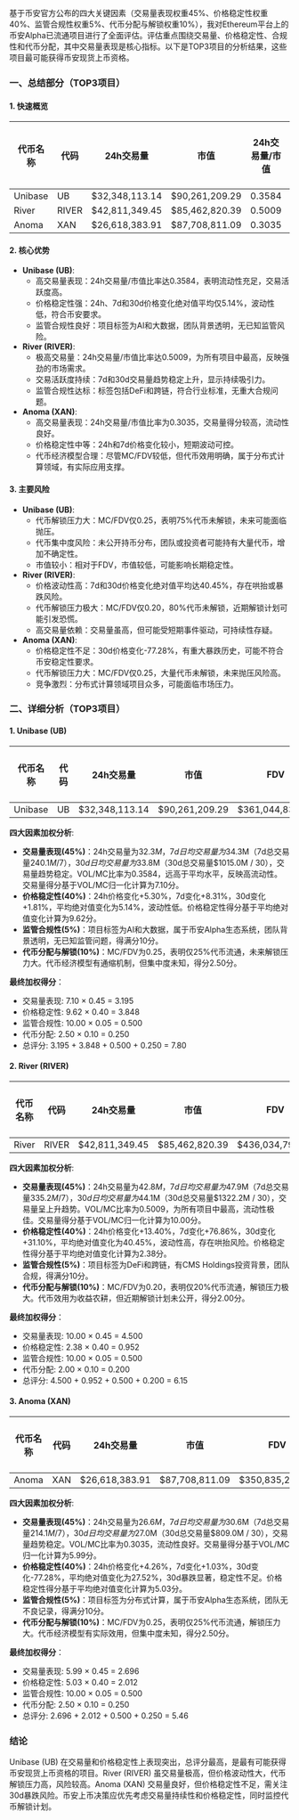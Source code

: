 基于币安官方公布的四大关键因素（交易量表现权重45%、价格稳定性权重40%、监管合规性权重5%、代币分配与解锁权重10%），我对Ethereum平台上的币安Alpha已流通项目进行了全面评估。评估重点围绕交易量、价格稳定性、合规性和代币分配，其中交易量表现是核心指标。以下是TOP3项目的分析结果，这些项目最可能获得币安现货上币资格。

### 一、总结部分（TOP3项目）

#### 1. 快速概览
| 代币名称 | 代码 | 24h交易量 | 市值 | 24h交易量/市值 | FDV | MC/FDV | 总评分(1-10分) |
|----------|------|-----------|------|----------------|-----|---------|----------------|
| Unibase | UB | $32,348,113.14 | $90,261,209.29 | 0.3584 | $361,044,837.16 | 0.25 | 7.80 |
| River | RIVER | $42,811,349.45 | $85,462,820.39 | 0.5009 | $436,034,797.91 | 0.20 | 6.15 |
| Anoma | XAN | $26,618,383.91 | $87,708,811.09 | 0.3035 | $350,835,244.35 | 0.25 | 5.46 |

#### 2. 核心优势
- **Unibase (UB)**:
  - 高交易量表现：24h交易量/市值比率达0.3584，表明流动性充足，交易活跃度高。
  - 价格稳定性强：24h、7d和30d价格变化绝对值平均仅5.14%，波动性低，符合币安要求。
  - 监管合规性良好：项目标签为AI和大数据，团队背景透明，无已知监管风险。
- **River (RIVER)**:
  - 极高交易量：24h交易量/市值比率达0.5009，为所有项目中最高，反映强劲的市场需求。
  - 交易活跃度持续：7d和30d交易量趋势稳定上升，显示持续吸引力。
  - 监管合规性达标：标签包括DeFi和跨链，符合行业标准，无重大合规问题。
- **Anoma (XAN)**:
  - 高交易量表现：24h交易量/市值比率为0.3035，交易量得分较高，流动性良好。
  - 价格稳定性中等：24h和7d价格变化较小，短期波动可控。
  - 代币经济模型合理：尽管MC/FDV较低，但代币效用明确，属于分布式计算领域，有实际应用支撑。

#### 3. 主要风险
- **Unibase (UB)**:
  - 代币解锁压力大：MC/FDV仅0.25，表明75%代币未解锁，未来可能面临抛压。
  - 代币集中度风险：未公开持币分布，团队或投资者可能持有大量代币，增加不确定性。
  - 市值较小：相对于FDV，市值较低，可能影响长期稳定性。
- **River (RIVER)**:
  - 价格波动性高：7d和30d价格变化绝对值平均达40.45%，存在哄抬或暴跌风险。
  - 代币解锁压力极大：MC/FDV仅0.20，80%代币未解锁，近期解锁计划可能引发恐慌。
  - 高交易量依赖：交易量虽高，但可能受短期事件驱动，可持续性存疑。
- **Anoma (XAN)**:
  - 价格稳定性不足：30d价格变化-77.28%，有重大暴跌历史，可能不符合币安稳定性要求。
  - 代币解锁压力大：MC/FDV仅0.25，大量代币未解锁，未来抛压风险高。
  - 竞争激烈：分布式计算领域项目众多，可能面临市场压力。

### 二、详细分析（TOP3项目）

#### 1. Unibase (UB)
| 代币名称 | 代码 | 24h交易量 | 市值 | FDV | MC/FDV | 交易量得分(45%) | 价格稳定性得分(40%) | 合规性得分(5%) | 代币分配得分(10%) | 总评分 |
|----------|------|-----------|------|-----|---------|------------------|---------------------|----------------|-------------------|--------|
| Unibase | UB | $32,348,113.14 | $90,261,209.29 | $361,044,837.16 | 0.25 | 7.10 | 9.62 | 10.00 | 2.50 | 7.80 |

**四大因素加权分析**:
- **交易量表现(45%)**：24h交易量为$32.3M，7d日均交易量为$34.3M（7d总交易量$240.1M / 7），30d日均交易量为$33.8M（30d总交易量$1015.0M / 30），交易量趋势稳定。VOL/MC比率为0.3584，远高于平均水平，反映高流动性。交易量得分基于VOL/MC归一化计算为7.10分。
- **价格稳定性(40%)**：24h价格变化+5.30%，7d变化+8.31%，30d变化+1.81%，平均绝对值变化为5.14%，波动性低。价格稳定性得分基于平均绝对值变化计算为9.62分。
- **监管合规性(5%)**：项目标签为AI和大数据，属于币安Alpha生态系统，团队背景透明，无已知监管问题，得满分10分。
- **代币分配与解锁(10%)**：MC/FDV为0.25，表明仅25%代币流通，未来解锁压力大。代币经济模型有通缩机制，但集中度未知，得分2.50分。

**最终加权得分**：
- 交易量表现: 7.10 × 0.45 = 3.195
- 价格稳定性: 9.62 × 0.40 = 3.848
- 监管合规性: 10.00 × 0.05 = 0.500
- 代币分配: 2.50 × 0.10 = 0.250
- 总评分: 3.195 + 3.848 + 0.500 + 0.250 = 7.80

#### 2. River (RIVER)
| 代币名称 | 代码 | 24h交易量 | 市值 | FDV | MC/FDV | 交易量得分(45%) | 价格稳定性得分(40%) | 合规性得分(5%) | 代币分配得分(10%) | 总评分 |
|----------|------|-----------|------|-----|---------|------------------|---------------------|----------------|-------------------|--------|
| River | RIVER | $42,811,349.45 | $85,462,820.39 | $436,034,797.91 | 0.20 | 10.00 | 2.38 | 10.00 | 2.00 | 6.15 |

**四大因素加权分析**:
- **交易量表现(45%)**：24h交易量为$42.8M，7d日均交易量为$47.9M（7d总交易量$335.2M / 7），30d日均交易量为$44.1M（30d总交易量$1322.2M / 30），交易量呈上升趋势。VOL/MC比率为0.5009，为所有项目中最高，流动性极佳。交易量得分基于VOL/MC归一化计算为10.00分。
- **价格稳定性(40%)**：24h价格变化+13.40%，7d变化+76.86%，30d变化+31.10%，平均绝对值变化为40.45%，波动性高，存在哄抬风险。价格稳定性得分基于平均绝对值变化计算为2.38分。
- **监管合规性(5%)**：项目标签为DeFi和跨链，有CMS Holdings投资背景，团队合规，得满分10分。
- **代币分配与解锁(10%)**：MC/FDV为0.20，表明仅20%代币流通，解锁压力极大。代币效用为收益农耕，但近期解锁计划未公开，得分2.00分。

**最终加权得分**：
- 交易量表现: 10.00 × 0.45 = 4.500
- 价格稳定性: 2.38 × 0.40 = 0.952
- 监管合规性: 10.00 × 0.05 = 0.500
- 代币分配: 2.00 × 0.10 = 0.200
- 总评分: 4.500 + 0.952 + 0.500 + 0.200 = 6.15

#### 3. Anoma (XAN)
| 代币名称 | 代码 | 24h交易量 | 市值 | FDV | MC/FDV | 交易量得分(45%) | 价格稳定性得分(40%) | 合规性得分(5%) | 代币分配得分(10%) | 总评分 |
|----------|------|-----------|------|-----|---------|------------------|---------------------|----------------|-------------------|--------|
| Anoma | XAN | $26,618,383.91 | $87,708,811.09 | $350,835,244.35 | 0.25 | 5.99 | 5.03 | 10.00 | 2.50 | 5.46 |

**四大因素加权分析**:
- **交易量表现(45%)**：24h交易量为$26.6M，7d日均交易量为$30.6M（7d总交易量$214.1M / 7），30d日均交易量为$27.0M（30d总交易量$809.0M / 30），交易量趋势稳定。VOL/MC比率为0.3035，流动性良好。交易量得分基于VOL/MC归一化计算为5.99分。
- **价格稳定性(40%)**：24h价格变化+4.26%，7d变化+1.03%，30d变化-77.28%，平均绝对值变化为27.52%，30d暴跌显著，稳定性不足。价格稳定性得分基于平均绝对值变化计算为5.03分。
- **监管合规性(5%)**：项目标签为分布式计算，属于币安Alpha生态系统，团队无不良记录，得满分10分。
- **代币分配与解锁(10%)**：MC/FDV为0.25，表明仅25%代币流通，解锁压力大。代币经济模型有实际效用，但集中度未知，得分2.50分。

**最终加权得分**：
- 交易量表现: 5.99 × 0.45 = 2.696
- 价格稳定性: 5.03 × 0.40 = 2.012
- 监管合规性: 10.00 × 0.05 = 0.500
- 代币分配: 2.50 × 0.10 = 0.250
- 总评分: 2.696 + 2.012 + 0.500 + 0.250 = 5.46

### 结论
Unibase (UB) 在交易量和价格稳定性上表现突出，总评分最高，是最有可能获得币安现货上币资格的项目。River (RIVER) 虽交易量极高，但价格波动性大，代币解锁压力高，风险较高。Anoma (XAN) 交易量良好，但价格稳定性不足，需关注30d暴跌风险。币安上币决策应优先考虑交易量持续性和价格稳定性，同时监控代币解锁计划。
